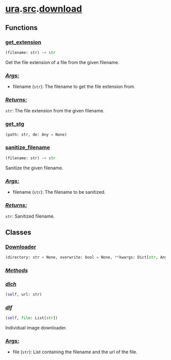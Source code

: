 # **[ura](../index.md).[src](../src.md).[download](download.md)**

## **Functions**

<h3><b><a href="#func-get_extension" id="func-get_extension">get_extension</a></b></h3>

```python
(filename: str) ‑> str
```

Get the file extension of a file from the given filename.

<h3><b><i><a href="#func-get_extension-args" id="func-get_extension-args">Args:</a></i></b></h3>

- filename (`str`): The filename to get the file extension from.

<h3><b><i><a href="#func-get_extension-returns" id="func-get_extension-returns">Returns:</a></i></b></h3>

`str`: The file extension from the given filename.

<h3><b><a href="#func-get_stg" id="func-get_stg">get_stg</a></b></h3>

```python
(path: str, de: Any = None)
```

<h3><b><a href="#func-sanitize_filename" id="func-sanitize_filename">sanitize_filename</a></b></h3>

```python
(filename: str) ‑> str
```

Sanitize the given filename.

<h3><b><i><a href="#func-sanitize_filename-args" id="func-sanitize_filename-args">Args:</a></i></b></h3>

- filename (`str`): The filename to be sanitized.

<h3><b><i><a href="#func-sanitize_filename-returns" id="func-sanitize_filename-returns">Returns:</a></i></b></h3>

`str`: Sanitized filename.

## **Classes**

<h3><b><a href="#class-Downloader" id="class-Downloader">Downloader</a></b></h3>

```python
(directory: str = None, overwrite: bool = None, **kwargs: Dict[str, Any])
```

<h3><b><i><a href="#class-Downloader-func" id="class-Downloader-func">Methods</a></i></b></h3>

<h3><i><a href="#class-Downloader-func-dlch" id="class-Downloader-func-dlch">dlch</a></i></h3>

```python
(self, url: str)
```

<h3><i><a href="#class-Downloader-func-dlf" id="class-Downloader-func-dlf">dlf</a></i></h3>

```python
(self, file: List[str])
```

Individual image downloader.

<h3><a href="#class-Downloader-func-dlf-args" id="class-Downloader-func-dlf-args">Args:</a></h3>

- file (`str`): List containing the filename and the url of the file.
